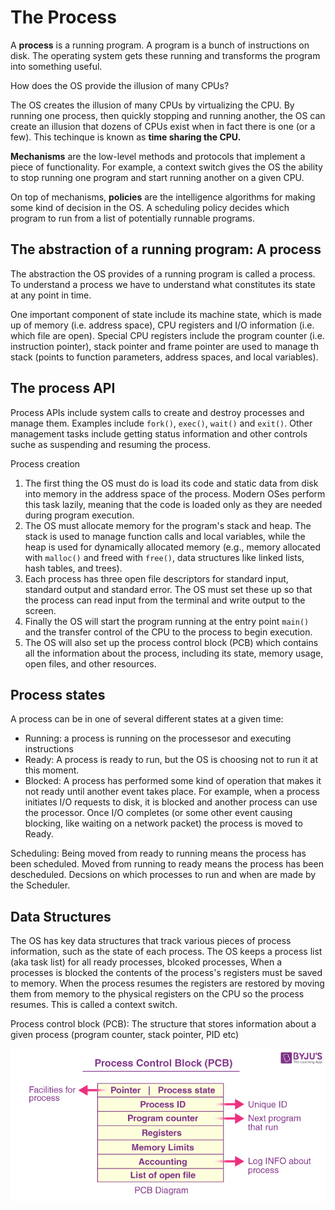 # The Process

A **process** is a running program. A program is a bunch of instructions on disk. The operating system gets these running and transforms the program into something useful.

How does the OS provide the illusion of many CPUs?

The OS creates the illusion of many CPUs by virtualizing the CPU. By running one process, then quickly stopping and running another, the OS can create an illusion that dozens of CPUs exist when in fact there is one (or a few). This techinque is known as **time sharing the CPU.**

**Mechanisms** are the low-level methods and protocols that implement a piece of functionality. For example, a context switch gives the OS the ability to stop running one program and start running another on a given CPU.

On top of mechanisms, **policies** are the intelligence algorithms for making some kind of decision in the OS. A scheduling policy decides which program to run from a list of potentially runnable programs.

## The abstraction of a running program: A process

The abstraction the OS provides of a running program is called a process. To understand a process we have to understand what constitutes its state at any point in time.

One important component of state include its machine state, which is made up of memory (i.e. address space), CPU registers and I/O information (i.e. which file are open).  Special CPU registers include the program counter (i.e. instruction pointer), stack pointer and frame pointer are used to manage th stack (points to function parameters, address spaces, and local variables).

## The process API

Process APIs include system calls to create and destroy processes and manage them. Examples include `fork()`, `exec()`, `wait()` and `exit()`. Other management tasks include getting status information and other controls suche as suspending and resuming the process.

Process creation

1. The first thing the OS must do is load its code and static data from disk into memory in the address space of the process. Modern OSes perform this task lazily, meaning that the code is loaded only as they are needed during program execution.
2. The OS must allocate memory for the program's stack and heap. The stack is used to manage function calls and local variables, while the heap is used for dynamically allocated memory (e.g., memory allocated with `malloc()` and freed with `free()`, data structures like linked lists, hash tables, and trees).
3. Each process has three open file descriptors for standard input, standard output and standard error. The OS must set these up so that the process can read input from the terminal and write output to the screen.
4. Finally the OS will start the program running at the entry point `main()` and the transfer control of the CPU to the process to begin execution.
5. The OS will also set up the process control block (PCB) which contains all the information about the process, including its state, memory usage, open files, and other resources.

## Process states

A process can be in one of several different states at a given time:

- Running: a process is running on the processesor and executing instructions
- Ready: A process is ready to run, but the OS is choosing not to run it at this moment.
- Blocked: A process has performed some kind of operation that makes it not ready until another event takes place. For example, when a process initiates I/O requests to disk, it is blocked and another process can use the processor. Once I/O completes (or some other event causing blocking, like waiting on a network packet) the process is moved to Ready.

Scheduling: Being moved from ready to running means the process has been scheduled. Moved from running to ready means the process has been descheduled. Decsions on which processes to run and when are made by the Scheduler.

## Data Structures

The OS has key data structures that track various pieces of process information, such as the state of each process. The OS keeps a process list (aka task list) for all ready processes, blcoked processes, When a processes is blocked the contents of the process's registers must be saved to memory. When the process resumes the registers are restored by moving them from memory to the physical registers on the CPU so the process resumes. This is called a context switch.

Process control block (PCB): The structure that stores information about a given process (program counter, stack pointer, PID etc)

![Process control block](./images/process-control-block.png)
